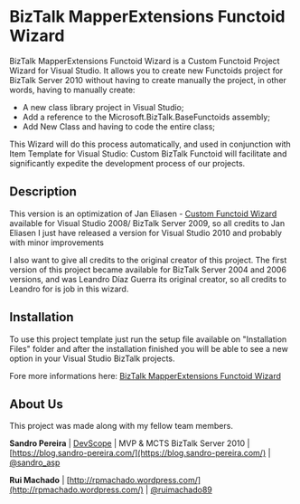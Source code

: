 # BizTalk MapperExtensions Functoid Wizard
BizTalk MapperExtensions Functoid Wizard is a Custom Functoid Project Wizard for Visual Studio. It allows you to create new Functoids project for BizTalk Server 2010 without having to create manually the project, in other words, having to manually create:
* A new class library project in Visual Studio;
* Add a reference to the Microsoft.BizTalk.BaseFunctoids assembly;
* Add New Class and having to code the entire class;

This Wizard will do this process automatically, and used in conjunction with Item Template for Visual Studio: Custom BizTalk Functoid will facilitate and significantly expedite the development process of our projects.

## Description
This version is an optimization of Jan Eliasen - [Custom Functoid Wizard](http://blog.eliasen.dk/2010/10/20/CustomFunctoidWizard.aspx) available for Visual Studio 2008/ BizTalk Server 2009, so all credits to Jan Eliasen I just have released a version for Visual Studio 2010 and probably with minor improvements

I also want to give all credits to the original creator of this project. The first version of this project became available for BizTalk Server 2004 and 2006 versions, and was Leandro Díaz Guerra its original creator, so all credits to Leandro for is job in this wizard.

## Installation

To use this project template just run the setup file available on "Installation Files" folder and after the installation finished you will be able to see a new option in your Visual Studio BizTalk projects.

Fore more informations here: [BizTalk MapperExtensions Functoid Wizard](https://blog.sandro-pereira.com/2017/03/27/biztalk-mapperextensions-functoid-wizard-biztalk-server-2016/)

## About Us
This project was made along with my fellow team members.

**Sandro Pereira** | [DevScope](http://www.devscope.net/) | MVP & MCTS BizTalk Server 2010 | [https://blog.sandro-pereira.com/](https://blog.sandro-pereira.com/) | [@sandro_asp](https://twitter.com/sandro_asp)

**Rui Machado** | [http://rpmachado.wordpress.com/](http://rpmachado.wordpress.com/) | [@ruimachado89](https://twitter.com/ruimachado89)
